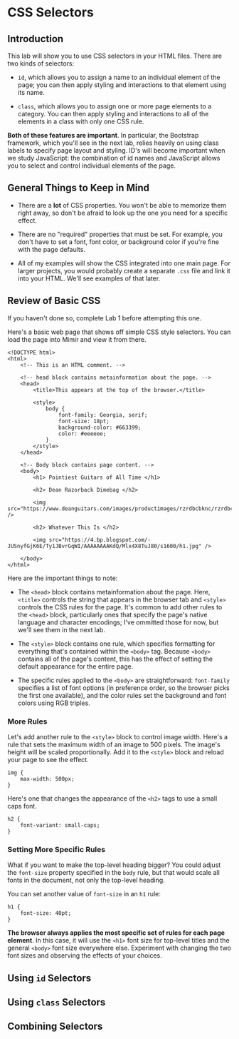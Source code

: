# CSS Selectors

## Introduction

This lab will show you to use CSS selectors in your HTML files. There are two kinds of selectors:

- `id`, which allows you to assign a name to an individual element of the page; you can then apply styling and interactions to that element using its name.

- `class`, which allows you to assign one or more page elements to a category. You can then apply styling and interactions to all of the elements in a class with only
one CSS rule.

**Both of these features are important**. In particular, the Bootstrap framework, which you'll see in the next lab, relies heavily on using class labels to specify page layout
and styling. ID's will become important when we study JavaScript: the combination of id names and JavaScript allows you to select and control individual elements of the page.


## General Things to Keep in Mind

- There are a **lot** of CSS properties. You won't be able to memorize them right away, so don't be afraid to look up the one you need for a specific effect.

- There are no "required" properties that must be set. For example, you don't have to set a font, font color, or background color if you're fine with the page defaults.

- All of my examples will show the CSS integrated into one main page. For larger projects, you would probably create a separate `.css` file and link it into your HTML.
We'll see examples of that later.


## Review of Basic CSS

If you haven't done so, complete Lab 1 before attempting this one.

Here's a basic web page that shows off simple CSS style selectors. You can load the page into Mimir and view it from there.

```
<!DOCTYPE html>
<html>
    <!-- This is an HTML comment. -->
    
    <!-- head block contains metainformation about the page. -->
    <head>
        <title>This appears at the top of the browser.</title>
        
        <style>
            body {
                font-family: Georgia, serif;
                font-size: 18pt;
                background-color: #663399;
                color: #eeeeee;
            }
        </style>
    </head>
    
    <!-- Body block contains page content. -->
    <body>
        <h1> Pointiest Guitars of All Time </h1>
        
        <h2> Dean Razorback Dimebag </h2>
        
        <img src="https://www.deanguitars.com/images/productimages/rzrdbcbknc/rzrdbcbknc.png" />
        
        <h2> Whatever This Is </h2>
        
        <img src="https://4.bp.blogspot.com/-JUSnyfGjK6E/Ty1JBvrGqWI/AAAAAAAAKdQ/Mlx4X8TuJ80/s1600/h1.jpg" />
        
    </body>
</html>
```

Here are the important things to note:

- The `<head>` block contains metainformation about the page. Here, `<title>` controls the string that appears in the browser tab and `<style>` controls the CSS rules for
the page. It's common to add other rules to the `<head>` block, particularly ones that specify the page's native language and character encodings; I've ommitted those for now,
but we'll see them in the next lab.

- The `<style>` block contains one rule, which specifies formatting for everything that's contained within the `<body>` tag. Because `<body>` contains all of the page's content, 
this has the effect of setting the default appearance for the entire page.

- The specific rules applied to the `<body>` are straightforward: `font-family` specifies a list of font options (in preference order, so the browser picks the first one
available), and the color rules set the background and font colors using RGB triples.

### More Rules

Let's add another rule to the `<style>` block to control image width. Here's a rule that sets the maximum width of an image to 500 pixels. The image's height will be scaled
proportionally. Add it to the `<style>` block and reload your page to see the effect.

```
img {
    max-width: 500px;
}
```

Here's one that changes the appearance of the `<h2>` tags to use a small caps font.

```
h2 {
    font-variant: small-caps;
}
```

### Setting More Specific Rules

What if you want to make the top-level heading bigger? You could adjust the `font-size` property specified in the `body` rule, but that would scale all fonts in the document, 
not only the top-level heading.

You can set another value of `font-size` in an `h1` rule:

```
h1 {
    font-size: 40pt;
}
```

**The browser always applies the most specific set of rules for each page element**. In this case, it will use the `<h1>` font size for top-level titles and the general `<body>`
font size everywhere else. Experiment with changing the two font sizes and observing the effects of your choices.


## Using `id` Selectors


## Using `class` Selectors


## Combining Selectors
